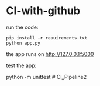 # CI-with-github

run the code:

    pip install -r reauirements.txt
    python app.py

the app runs on http://127.0.0.1:5000

test the app:

python -m unittest #   C I _ P i p e l i n e 2  
 